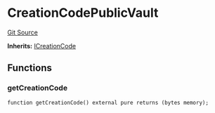 # CreationCodePublicVault
[Git Source](https://github.com/ArrakisFinance/arrakis-modular/blob/4485c572ded3a830c181fa38ceaac13efe8eb7f1/src/CreationCodePublicVault.sol)

**Inherits:**
[ICreationCode](/src/interfaces/ICreationCode.sol/interface.ICreationCode.md)


## Functions
### getCreationCode


```solidity
function getCreationCode() external pure returns (bytes memory);
```

